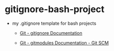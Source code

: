# gitignore-bash-project

- my .gitignore template  for bash projects

  - [Git - gitignore Documentation](https://www.google.de/search?client=ubuntu&channel=fs&q=git+gitignore&ie=utf-8&oe=utf-8&gfe_rd=cr&dcr=0&ei=VPdgWtHXB5DA8gei-I2wDQ)

  - [Git - gitmodules Documentation - Git SCM](https://git-scm.com/docs/gitmodules)